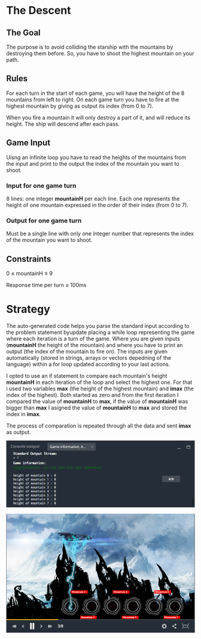 # The Descent
## 	The Goal
The purpose is to avoid colliding the starship with the mountains by destroying them before. So, you have to shoot the highest mountain on your path.
## Rules
For each turn in the start of each game, you will have the height of the 8 mountains from left to right.
On each game turn you have to fire at the highest mountain by giving as output its index (from 0 to 7).

When you fire a mountain it will only destroy a part of it, and will reduce its height. The ship will descend after each pass.  

## Game Input
Uisng an infinite loop you have to read the heights of the mountains from the input and print to the output the index of the mountain you want to shoot.
### Input for one game turn
8 lines: one integer **mountainH** per each line. Each one represents the height of one mountain expressed in the order of their index (from 0 to 7).
### Output for one game turn
Must be a single line with only one integer number that represents the index of the mountain you want to shoot.
## Constraints

0 ≤ mountainH ≤ 9

Response time per turn ≤ 100ms

# Strategy

The auto-generated code helps you parse the standard input according to the problem statement byupdate placing a while loop representing the game where each iteration is a turn of the game. Where you are given inputs (**mountainH** the height of the mountain) and where you have to print an output (the index of the mountain to fire on). The inputs are given automatically (stored in strings, arrays or vectors depedning of the language) within a for loop updated according to your last actions.

I opted to use an if statement to compare each mountain's height **mountainH** in each iteration of the loop and select the highest one. For that i used two variables **max** (the height of the highest mountain) and **imax** (the index of the highest). Both started as zero and from the first iteration I compared the value of **mountainH** to **max**, if the value of **mountainH** was bigger than **max** I asigned the value of **mountainH** to **max** and stored the index in **imax**.    

The process of comparation is repeated through all the data and sent **imax** as output.

![](the_descent_co.png)

![](the_descent.png)

